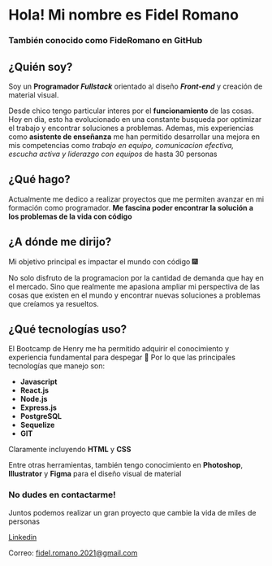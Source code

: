  # Hola! Mi nombre es Fidel Romano
 ### También conocido como FideRomano en GitHub 
 

## ¿Quién soy? 
Soy un **Programador _Fullstack_** orientado al diseño ***Front-end*** y creación
de material visual.

Desde chico tengo particular interes por el **funcionamiento** de las cosas. Hoy en dia, esto ha evolucionado en una constante busqueda por optimizar el trabajo y encontrar soluciones a problemas. Ademas, mis experiencias como **asistente de enseñanza** me han permitido desarrollar una mejora en mis competencias como _trabajo en equipo, comunicacion efectiva, escucha activa y liderazgo con equipos_ de hasta 30 personas

## ¿Qué hago?
Actualmente me dedico a realizar proyectos que me permiten avanzar en mi formación como 
programador. **Me fascina poder encontrar la solución a los problemas de la vida con código**

## ¿A dónde me dirijo?
Mi objetivo principal es impactar el mundo con código 🎆

No solo disfruto de la programacion por la cantidad de demanda que hay en el mercado. Sino que realmente
me apasiona ampliar mi perspectiva de las cosas que existen en el mundo y encontrar nuevas 
soluciones a problemas que creíamos ya resueltos.

## ¿Qué tecnologías uso?
El Bootcamp de Henry me ha permitido adquirir el conocimiento y experiencia fundamental
para despegar 🚀 
Por lo que las principales tecnologías que manejo son: 

- **Javascript** 
- **React.js**
- **Node.js**
- **Express.js**
- **PostgreSQL**
- **Sequelize**
- **GIT**

Claramente incluyendo **HTML** y **CSS**

Entre otras herramientas, también tengo conocimiento en **Photoshop**, **Illustrator** y **Figma** para el 
diseño visual de material


### No dudes en contactarme! 
Juntos podemos realizar un gran proyecto que cambie la vida de miles de personas

[Linkedin](https://www.linkedin.com/in/fidel-romano/)

Correo: fidel.romano.2021@gmail.com
